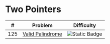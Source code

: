 # Two Pointers

| # | Problem                                |                           Difficulty                            |
|---|----------------------------------------|:---------------------------------------------------------------:|
| 125 | [Valid Palindrome](../solutions/125_valid_palindrome.md) | ![Static Badge](https://img.shields.io/badge/Easy-brightgreen) |
